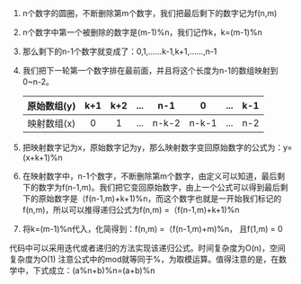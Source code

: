1. n个数字的圆圈，不断删除第m个数字，我们把最后剩下的数字记为f(n,m)

2. n个数字中第一个被删除的数字是(m-1)%n，我们记作k，k=(m-1)%n

3. 那么剩下的n-1个数字就变成了：0,1,……k-1,k+1,……,n-1

4. 我们把下一轮第一个数字排在最前面，并且将这个长度为n-1的数组映射到0~n-2。

   | 原始数组(y) | k+1  | k+2  | ...  |  n-1  |   0   | ...  | k-1  |
   | :---------: | :--: | :--: | :--: | :---: | :---: | :--: | :--: |
   | 映射数组(x) |  0   |  1   | ...  | n-k-2 | n-k-1 | ...  | n-2  |


5. 把映射数字记为x，原始数字记为y，那么映射数字变回原始数字的公式为：y=(x+k+1)%n
6. 在映射数字中，n-1个数字，不断删除第m个数字，由定义可以知道，最后剩下的数字为f(n-1,m)。我们把它变回原始数字，由上一个公式可以得到最后剩下的原始数字是（f(n-1,m)+k+1)%n，而这个数字也就是一开始我们标记的f(n,m)，所以可以推得递归公式为f(n,m) =（f(n-1,m)+k+1)%n
7. 将k=(m-1)%n代入，化简得到：f(n,m) =（f(n-1,m)+m)%n， 且f(1,m) = 0

代码中可以采用迭代或者递归的方法实现该递归公式。时间复杂度为O(n)，空间复杂度为O(1)
注意公式中的mod就等同于%，为取模运算。值得注意的是，在数学中，下式成立：(a%n+b)%n=(a+b)%n